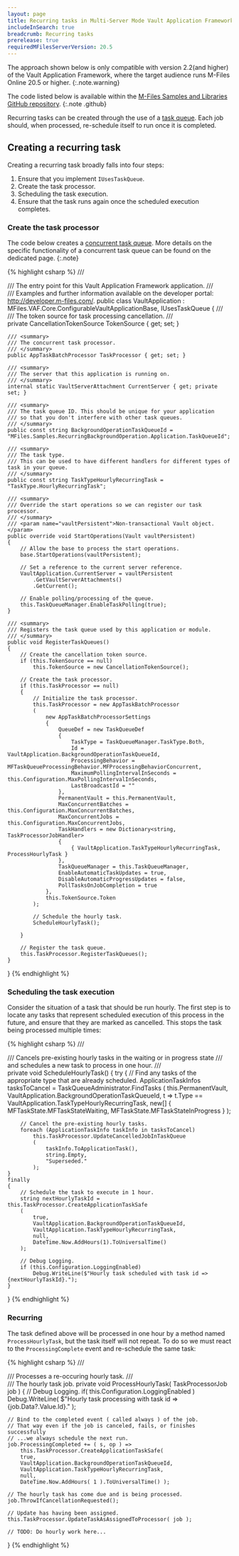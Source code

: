```yaml
---
layout: page
title: Recurring tasks in Multi-Server Mode Vault Application Framework applications
includeInSearch: true
breadcrumb: Recurring tasks
prerelease: true
requiredMFilesServerVersion: 20.5
---
```


The approach shown below is only compatible with version 2.2(and higher) of the Vault Application Framework, where the target audience runs M-Files Online 20.5 or higher.
{:.note.warning}

The code listed below is available within the [M-Files Samples and Libraries GitHub repository](https://github.com/M-Files/MFilesSamplesAndLibraries/tree/MultiServerMode/Samples/VAF/MultiServerMode/RecurringTask).
{:.note .github}

Recurring tasks can be created through the use of a [task queue](../Task-Queues).  Each job should, when processed, re-schedule itself to run once it is completed.

## Creating a recurring task

Creating a recurring task broadly falls into four steps:

1. Ensure that you implement `IUsesTaskQueue`.
2. Create the task processor.
3. Scheduling the task execution.
4. Ensure that the task runs again once the scheduled execution completes.

### Create the task processor

The code below creates a [concurrent task queue](../Task-Queues/Concurrent/).  More details on the specific functionality of a concurrent task queue can be found on the dedicated page.
{:.note}

{% highlight csharp %}
/// <summary>
/// The entry point for this Vault Application Framework application.
/// </summary>
/// <remarks>Examples and further information available on the developer portal: http://developer.m-files.com/. </remarks>
public class VaultApplication
	: MFiles.VAF.Core.ConfigurableVaultApplicationBase<Configuration>, IUsesTaskQueue
{
	/// <summary>
	/// The token source for task processing cancellation.
	/// </summary>
	private CancellationTokenSource TokenSource { get; set; }

	/// <summary>
	/// The concurrent task processor.
	/// </summary>
	public AppTaskBatchProcessor TaskProcessor { get; set; }

	/// <summary>
	/// The server that this application is running on.
	/// </summary>
	internal static VaultServerAttachment CurrentServer { get; private set; }

	/// <summary>
	/// The task queue ID. This should be unique for your application
	/// so that you don't interfere with other task queues.
	/// </summary>
	public const string BackgroundOperationTaskQueueId = "MFiles.Samples.RecurringBackgroundOperation.Application.TaskQueueId";
	
	/// <summary>
	/// The task type.
	/// This can be used to have different handlers for different types of task in your queue.
	/// </summary>
	public const string TaskTypeHourlyRecurringTask = "TaskType.HourlyRecurringTask";

	/// <summary>
	/// Override the start operations so we can register our task processor.
	/// </summary>
	/// <param name="vaultPersistent">Non-transactional Vault object.</param>
	public override void StartOperations(Vault vaultPersistent)
	{
		// Allow the base to process the start operations.
		base.StartOperations(vaultPersistent);

		// Set a reference to the current server reference.
		VaultApplication.CurrentServer = vaultPersistent
			.GetVaultServerAttachments()
			.GetCurrent();

		// Enable polling/processing of the queue.
		this.TaskQueueManager.EnableTaskPolling(true);
	}

	/// <summary>
	/// Registers the task queue used by this application or module.
	/// </summary>
	public void RegisterTaskQueues()
	{
		// Create the cancellation token source.
		if (this.TokenSource == null)
			this.TokenSource = new CancellationTokenSource();

		// Create the task processor.
		if (this.TaskProcessor == null)
		{
			// Initialize the task processor.
			this.TaskProcessor = new AppTaskBatchProcessor
			(
				new AppTaskBatchProcessorSettings
				{
					QueueDef = new TaskQueueDef
					{
						TaskType = TaskQueueManager.TaskType.Both,
						Id = VaultApplication.BackgroundOperationTaskQueueId,
						ProcessingBehavior = MFTaskQueueProcessingBehavior.MFProcessingBehaviorConcurrent,
						MaximumPollingIntervalInSeconds = this.Configuration.MaxPollingIntervalInSeconds,
						LastBroadcastId = ""
					},
					PermanentVault = this.PermanentVault,
					MaxConcurrentBatches = this.Configuration.MaxConcurrentBatches,
					MaxConcurrentJobs = this.Configuration.MaxConcurrentJobs,
					TaskHandlers = new Dictionary<string, TaskProcessorJobHandler>
					{
						{ VaultApplication.TaskTypeHourlyRecurringTask, ProcessHourlyTask }
					},
					TaskQueueManager = this.TaskQueueManager,
					EnableAutomaticTaskUpdates = true,
					DisableAutomaticProgressUpdates = false,
					PollTasksOnJobCompletion = true
				},
				this.TokenSource.Token
			);

			// Schedule the hourly task.
			ScheduleHourlyTask();

		}

		// Register the task queue.
		this.TaskProcessor.RegisterTaskQueues();
	}
}
{% endhighlight %}

### Scheduling the task execution

Consider the situation of a task that should be run hourly.  The first step is to locate any tasks that represent scheduled execution of this process in the future, and ensure that they are marked as cancelled.  This stops the task being processed multiple times:

{% highlight csharp %}
/// <summary>
/// Cancels pre-existing hourly tasks in the waiting or in progress state
/// and schedules a new task to process in one hour.
/// </summary>
private void ScheduleHourlyTask()
{
	try
	{
		// Find any tasks of the appropriate type that are already scheduled.
		ApplicationTaskInfos tasksToCancel = TaskQueueAdministrator.FindTasks
		(
			this.PermanentVault,
			VaultApplication.BackgroundOperationTaskQueueId,
			t => t.Type == VaultApplication.TaskTypeHourlyRecurringTask,
			new[] { MFTaskState.MFTaskStateWaiting, MFTaskState.MFTaskStateInProgress }
		);

		// Cancel the pre-existing hourly tasks.
		foreach (ApplicationTaskInfo taskInfo in tasksToCancel)
			this.TaskProcessor.UpdateCancelledJobInTaskQueue
			(
				taskInfo.ToApplicationTask(),
				string.Empty,
				"Superseded."
			);
	}
	finally
	{
		// Schedule the task to execute in 1 hour.
		string nextHourlyTaskId = this.TaskProcessor.CreateApplicationTaskSafe
		(
			true,
			VaultApplication.BackgroundOperationTaskQueueId,
			VaultApplication.TaskTypeHourlyRecurringTask,
			null,
			DateTime.Now.AddHours(1).ToUniversalTime()
		);

		// Debug Logging.
		if (this.Configuration.LoggingEnabled)
			Debug.WriteLine($"Hourly task scheduled with task id => {nextHourlyTaskId}.");
	}
}
{% endhighlight %}

### Recurring

The task defined above will be processed in one hour by a method named `ProcessHourlyTask`, but the task itself will not repeat.  To do so we must react to the `ProcessingComplete` event and re-schedule the same task:

{% highlight csharp %}
/// <summary>
/// Processes a re-occuring hourly task.
/// </summary>
/// <param name="job">The hourly task job.</param>
private void ProcessHourlyTask( TaskProcessorJob job )
{
	// Debug Logging.
	if( this.Configuration.LoggingEnabled )
		Debug.WriteLine( $"Hourly task processing with task id => {job.Data?.Value.Id}." );

	// Bind to the completed event ( called always ) of the job.
	// That way even if the job is canceled, fails, or finishes successfully
	// ...we always schedule the next run.
	job.ProcessingCompleted += ( s, op ) =>
		this.TaskProcessor.CreateApplicationTaskSafe(
		true,
		VaultApplication.BackgroundOperationTaskQueueId,
		VaultApplication.TaskTypeHourlyRecurringTask,
		null,
		DateTime.Now.AddHours( 1 ).ToUniversalTime() );

	// The hourly task has come due and is being processed.
	job.ThrowIfCancellationRequested();

	// Update has having been assigned.
	this.TaskProcessor.UpdateTaskAsAssignedToProcessor( job );

	// TODO: Do hourly work here...
}
{% endhighlight %}
